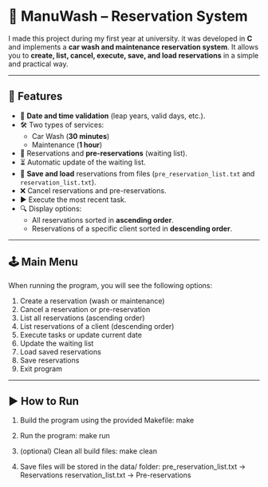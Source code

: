 # 🚗 ManuWash – Reservation System

I made this project during my first year at university. it was developed in **C** and implements a **car wash and maintenance reservation system**. It allows you to **create, list, cancel, execute, save, and load reservations** in a simple and practical way.  

---

## 🚀 Features
- 📅 **Date and time validation** (leap years, valid days, etc.).  
- 🛠️ Two types of services:
  - Car Wash (**30 minutes**)  
  - Maintenance (**1 hour**)  
- 📝 Reservations and **pre-reservations** (waiting list).  
- ⏳ Automatic update of the waiting list.  
- 💾 **Save and load** reservations from files (`pre_reservation_list.txt` and `reservation_list.txt`).  
- ❌ Cancel reservations and pre-reservations.  
- ▶️ Execute the most recent task.  
- 🔍 Display options:
  - All reservations sorted in **ascending order**.  
  - Reservations of a specific client sorted in **descending order**.  

---

## 🕹️ Main Menu
When running the program, you will see the following options:

1. Create a reservation (wash or maintenance)  
2. Cancel a reservation or pre-reservation  
3. List all reservations (ascending order)  
4. List reservations of a client (descending order)  
5. Execute tasks or update current date  
6. Update the waiting list  
7. Load saved reservations  
8. Save reservations  
9. Exit program  

---

## ▶️ How to Run
1. Build the program using the provided Makefile:
    make

2. Run the program:
    make run

3. (optional) Clean all build files:
    make clean

4. Save files will be stored in the data/ folder:
    pre_reservation_list.txt → Reservations
    reservation_list.txt → Pre-reservations
